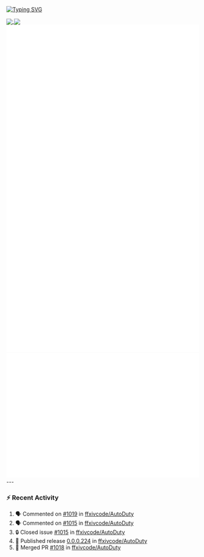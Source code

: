 [![Typing SVG](https://readme-typing-svg.demolab.com?font=Fira+Code&duration=1000&pause=1000&multiline=true&repeat=false&width=435&lines=Simon+Latusek+%7C+Gameplay+Engineer)](https://git.io/typing-svg)

<a href="https://github.com/anuraghazra/github-readme-stats">
  <img height=200 align="center" src="https://github-readme-stats.vercel.app/api?username=erdelf&theme=radical" />
</a>
<a href="https://github.com/anuraghazra/convoychat">
  <img height=200 align="center" src="https://streak-stats.demolab.com?user=erdelf&theme=radical&mode=weekly" />
</a>

<picture>
  <img src="/github-metrics.svg" alt="Metrics">
</picture>

<picture>
  <img src="/github-metrics-achievements.svg" alt="Achievements">
</picture>
---

### :zap: Recent Activity
<!--START_SECTION:activity-->
1. 🗣 Commented on [#1019](https://github.com/ffxivcode/AutoDuty/issues/1019#issuecomment-3038905264) in [ffxivcode/AutoDuty](https://github.com/ffxivcode/AutoDuty)
2. 🗣 Commented on [#1015](https://github.com/ffxivcode/AutoDuty/issues/1015#issuecomment-3033651485) in [ffxivcode/AutoDuty](https://github.com/ffxivcode/AutoDuty)
3. 🔒 Closed issue [#1015](https://github.com/ffxivcode/AutoDuty/issues/1015) in [ffxivcode/AutoDuty](https://github.com/ffxivcode/AutoDuty)
4. 🚀 Published release [0.0.0.224](https://github.com/ffxivcode/AutoDuty/releases/tag/0.0.0.224) in [ffxivcode/AutoDuty](https://github.com/ffxivcode/AutoDuty)
5. 🎉 Merged PR [#1018](https://github.com/ffxivcode/AutoDuty/pull/1018) in [ffxivcode/AutoDuty](https://github.com/ffxivcode/AutoDuty)
<!--END_SECTION:activity-->

<!--
**erdelf/erdelf** is a ✨ _special_ ✨ repository because its `README.md` (this file) appears on your GitHub profile.

Here are some ideas to get you started:

- 🔭 I’m currently working on ...
- 🌱 I’m currently learning ...
- 👯 I’m looking to collaborate on ...
- 🤔 I’m looking for help with ...
- 💬 Ask me about ...
- 📫 How to reach me: ...
- 😄 Pronouns: ...
- ⚡ Fun fact: ...
-->
